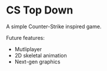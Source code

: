 CS Top Down
=====================

A simple Counter-Strike inspired game.

Future features:
- Mutliplayer
- 2D skeletal animation
- Next-gen graphics
